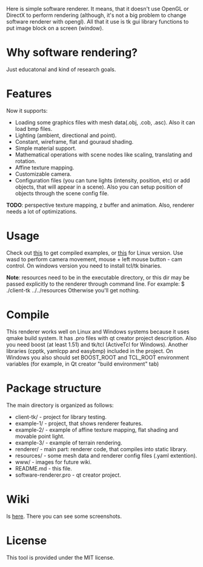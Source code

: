 Here is simple software renderer. It means, that it doesn't use OpenGL or DirectX to perform rendering (although, it's not a big problem to change software renderer with opengl). 
All that it use is tk gui library functions to put image block on a screen (window).

Why software rendering?
========
Just educatonal and kind of research goals.

Features
========
Now it supports:
* Loading some graphics files with mesh data(.obj, .cob, .asc). Also it can load bmp files.
* Lighting (ambient, directional and point).
* Constant, wireframe, flat and gouraud shading.
* Simple material support.
* Mathematical operations with scene nodes like scaling, translating and rotation.
* Affine texture mapping.
* Customizable camera.
* Configuration files (you can tune lights (intensity, position, etc) or add objects, that will appear in a scene). 
   Also you can setup position of objects through the scene config file.

**TODO**: perspective texture mapping, z buffer and animation. Also, renderer needs a lot of optimizations.

Usage
=====
Check out [this](https://github.com/downloads/flaming0/software-renderer/soft-rend-win.zip) to get compiled examples, or 
[this](https://github.com/downloads/flaming0/software-renderer/soft-ren-linux.tar.gz) for Linux version.
Use wasd to perform camera movement, mouse + left mouse button - cam control.
On windows version you need to install tcl/tk binaries.

**Note**: resources need to be in the executable directory, 
or this dir may be passed explicitly to the renderer through command line.
For example: $ ./client-tk ../../resources
Otherwise you'll get nothing.

Compile
=======
This renderer works well on Linux and Windows systems because it uses qmake build system. It has .pro files with qt creator project description.
Also you need boost (at least 1.51) and tk/tcl (ActiveTcl for Windows).
Another libraries (cpptk, yamlcpp and easybmp) included in the project.
On Windows you also should set BOOST_ROOT and TCL_ROOT environment variables (for example, in Qt creator "build environment" tab)

Package structure
===========
The main directory is organized as follows:

* client-tk/ - project for library testing.
* example-1/ - project, that shows renderer features.
* example-2/ - example of affine texture mapping, flat shading and movable point light.
* example-3/ - example of terrain rendering.
* renderer/ - main part: renderer code, that compiles into static library.
* resources/ - some mesh data and renderer config files (.yaml extention).
* www/ - images for future wiki.
* README.md - this file.
* software-renderer.pro - qt creator project.

Wiki
====
Is [here](https://github.com/flaming0/software-renderer/wiki). There you can see some screenshots.

License
=======
This tool is provided under the MIT license.
